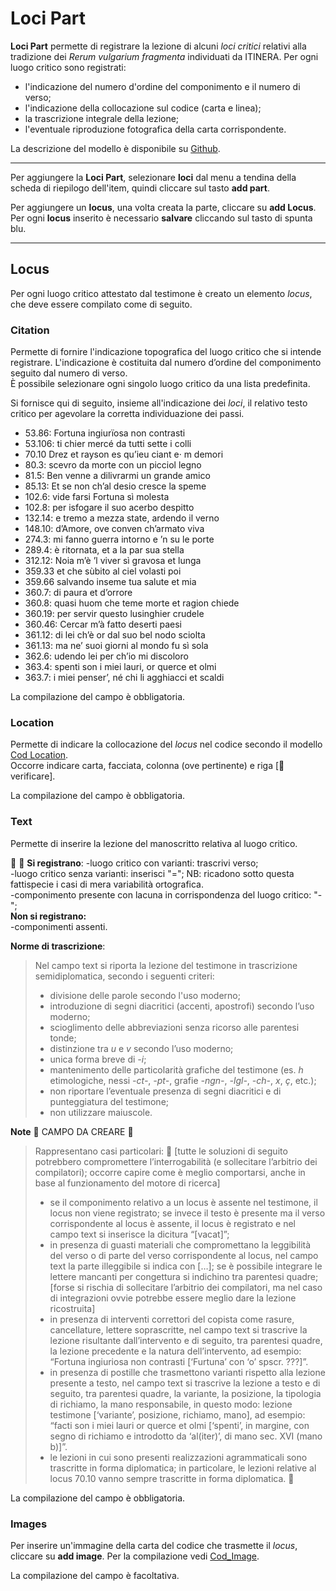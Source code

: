 # Loci Part
**Loci Part** permette di registrare la lezione di alcuni _loci critici_ relativi alla tradizione dei _Rerum vulgarium fragmenta_ individuati da ITINERA. 
Per ogni luogo critico sono registrati:
* l'indicazione del numero d'ordine del componimento e il numero di verso;
* l'indicazione della collocazione sul codice (carta e linea);
* la trascrizione integrale della lezione;
* l'eventuale riproduzione fotografica della carta corrispondente.

La descrizione del modello è disponibile su [Github](https://github.com/vedph/cadmus-itinera#codlocipart).

***   
Per aggiungere la **Loci Part**, selezionare **loci** dal menu a tendina della scheda di riepilogo dell'item, quindi cliccare sul tasto **add part**.

Per aggiungere un **locus**, una volta creata la parte, cliccare su **add Locus**.  
Per ogni **locus** inserito è necessario **salvare** cliccando sul tasto di spunta blu.
***  

## Locus

Per ogni luogo critico attestato dal testimone è creato un elemento _locus_, che deve essere compilato come di seguito.


### Citation

Permette di fornire l'indicazione topografica del luogo critico che si intende registrare. L'indicazione è costituita dal numero d’ordine del componimento seguito dal numero di verso.  
È possibile selezionare ogni singolo luogo critico da una lista predefinita. 

Si fornisce qui di seguito, insieme all'indicazione dei _loci_, il relativo testo critico per agevolare la corretta individuazione dei passi.

* 53.86: Fortuna ingiurïosa non contrasti
* 53.106: ti chier mercé da tutti sette i colli
* 70.10 Drez et rayson es qu’ieu ciant e· m demori
* 80.3: scevro da morte con un picciol legno
* 81.5: Ben venne a dilivrarmi un grande amico
* 85.13: Et se non ch’al desio cresce la speme
* 102.6: vide farsi Fortuna sì molesta
* 102.8: per isfogare il suo acerbo despitto
* 132.14: e tremo a mezza state, ardendo il verno
* 148.10: d’Amore, ove conven ch’armato viva
* 274.3: mi fanno guerra intorno e ’n su le porte
* 289.4: è ritornata, et a la par sua stella
* 312.12: Noia m’è ’l viver sì gravosa et lunga
* 359.33 et che sùbito al ciel volasti poi
* 359.66 salvando inseme tua salute et mia
* 360.7: di paura et d’orrore
* 360.8: quasi huom che teme morte et ragion chiede
* 360.19: per servir questo lusinghier crudele
* 360.46: Cercar m’à fatto deserti paesi
* 361.12: di lei ch’è or dal suo bel nodo sciolta 
* 361.13: ma ne’ suoi giorni al mondo fu sì sola
* 362.6: udendo lei per ch’io mi discoloro
* 363.4: spenti son i miei lauri, or querce et olmi
* 363.7: i miei penser’, né chi li agghiacci et scaldi

La compilazione del campo è obbligatoria.

### Location

Permette di indicare la collocazione del _locus_ nel codice secondo il modello [Cod Location](Cod_Location_Brick.md).  
Occorre indicare carta, facciata, colonna (ove pertinente) e riga [🚧 verificare].

La compilazione del campo è obbligatoria.

### Text

Permette di inserire la lezione del manoscritto relativa al luogo critico.

🚧 🌵 
**Si registrano**:
-luogo critico con varianti: trascrivi verso;  
-luogo critico senza varianti: inserisci "="; NB: ricadono sotto questa fattispecie i casi di mera variabilità ortografica.   
-componimento presente con lacuna in corrispondenza del luogo critico: "-";    
**Non si registrano:**  
-componimenti assenti.

**Norme di trascrizione**:  
> Nel campo text si riporta la lezione del testimone in trascrizione semidiplomatica, secondo i seguenti criteri:  
> * divisione delle parole secondo l'uso moderno;  
> * introduzione di segni diacritici (accenti, apostrofi) secondo l’uso moderno;   
> * scioglimento delle abbreviazioni senza ricorso alle parentesi tonde;  
> * distinzione tra _u_ e _v_ secondo l’uso moderno;
> * unica forma breve di _-i_;
> * mantenimento delle particolarità grafiche del testimone (es. _h_ etimologiche, nessi _-ct-_, _-pt-_, grafie _-ngn-_, _-lgl-_, _-ch-_, _x_, _ç_, etc.);
> * non riportare l’eventuale presenza di segni diacritici e di punteggiatura del testimone;
> * non utilizzare maiuscole.

**Note** 🚧 CAMPO DA CREARE 🚧
> Rappresentano casi particolari: 🚧 [tutte le soluzioni di seguito potrebbero compromettere l’interrogabilità (e sollecitare l’arbitrio dei compilatori); occorre capire come è meglio comportarsi, anche in base al funzionamento del motore di ricerca]
> * se il componimento relativo a un locus è assente nel testimone, il locus non viene registrato; se invece il testo è presente ma il verso corrispondente al locus è assente, il locus è registrato e nel campo text si inserisce la dicitura “[vacat]”; 
> * in presenza di guasti materiali che compromettano la leggibilità del verso o di parte del verso corrispondente al locus, nel campo text la parte illeggibile si indica con […]; se è possibile integrare le lettere mancanti per congettura si indichino tra parentesi quadre; [forse si rischia di sollecitare l’arbitrio dei compilatori, ma nel caso di integrazioni ovvie potrebbe essere meglio dare la lezione ricostruita]
> * in presenza di interventi correttori del copista come rasure, cancellature, lettere soprascritte, nel campo text si trascrive la lezione risultante dall’intervento e di seguito, tra parentesi quadre, la lezione precedente e la natura dell’intervento, ad esempio: “Fortuna ingiuriosa non contrasti [‘Furtuna’ con ‘o’ spscr. ???]”.
> * in presenza di postille che trasmettono varianti rispetto alla lezione presente a testo, nel campo text si trascrive la lezione a testo e di seguito, tra parentesi quadre, la variante, la posizione, la tipologia di richiamo, la mano responsabile, in questo modo: lezione testimone [‘variante’, posizione, richiamo, mano], ad esempio: “facti son i miei lauri or querce et olmi [‘spenti’, in margine, con segno di richiamo e introdotto da ‘al(iter)’, di mano sec. XVI (mano b)]”.
> * le lezioni in cui sono presenti realizzazioni agrammaticali sono trascritte in forma diplomatica; in particolare, le lezioni relative al locus 70.10 vanno sempre trascritte in forma diplomatica. 
🚧

La compilazione del campo è obbligatoria.

### Images
Per inserire un'immagine della carta del codice che trasmette il _locus_, cliccare su **add image**. Per la compilazione vedi [Cod_Image](Cod_Image_Brick.md).

La compilazione del campo è facoltativa.
